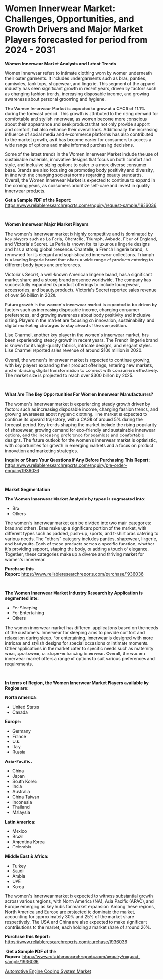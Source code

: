 <p><h1>Women Innerwear Market: Challenges, Opportunities, and Growth Drivers and Major Market Players forecasted for period from 2024 - 2031</h1></p><p><strong>Women Innerwear Market Analysis and Latest Trends</strong></p>
<p><p>Women Innerwear refers to intimate clothing worn by women underneath their outer garments. It includes undergarments such as bras, panties, camisoles, tank tops, shapewear, and lingerie. This segment of the apparel industry has seen significant growth in recent years, driven by factors such as changing fashion trends, increasing disposable income, and growing awareness about personal grooming and hygiene.</p><p>The Women Innerwear Market is expected to grow at a CAGR of 11.1% during the forecast period. This growth is attributed to the rising demand for comfortable and stylish innerwear, as women become more conscious about their appearance and seek products that not only provide support and comfort, but also enhance their overall look. Additionally, the increasing influence of social media and e-commerce platforms has also contributed to the market growth, as it has become easier for consumers to access a wide range of options and make informed purchasing decisions.</p><p>Some of the latest trends in the Women Innerwear Market include the use of sustainable materials, innovative designs that focus on both comfort and style, and inclusive sizing options to cater to a more diverse consumer base. Brands are also focusing on promoting body positivity and diversity, in line with the changing societal norms regarding beauty standards. Overall, the Women Innerwear Market is expected to continue to expand in the coming years, as consumers prioritize self-care and invest in quality innerwear products.</p></p>
<p><strong>Get a Sample PDF of the Report:&nbsp;</strong> <a href="https://www.reliableresearchreports.com/enquiry/request-sample/1936036">https://www.reliableresearchreports.com/enquiry/request-sample/1936036</a></p>
<p>&nbsp;</p>
<p><strong>Women Innerwear Major Market Players</strong></p>
<p><p>The women's innerwear market is highly competitive and is dominated by key players such as La Perla, Chantelle, Triumph, Aubade, Fleur of England, and Victoria's Secret. La Perla is known for its luxurious lingerie designs and has a strong global presence. Chantelle, a French lingerie brand, is renowned for its elegant and sophisticated innerwear collections. Triumph is a leading lingerie brand that offers a wide range of products catering to different body types and preferences.</p><p>Victoria's Secret, a well-known American lingerie brand, has a significant market share and a strong brand presence worldwide. The company has successfully expanded its product offerings to include loungewear, accessories, and beauty products. Victoria's Secret reported sales revenue of over $6 billion in 2020.</p><p>Future growth in the women's innerwear market is expected to be driven by factors such as increasing disposable income, changing consumer preferences, and growing awareness about body positivity and inclusive sizing. Players in the market are focusing on innovation, sustainability, and digital marketing strategies to stay ahead of the competition.</p><p>Lise Charmel, another key player in the women's innerwear market, has been experiencing steady growth in recent years. The French lingerie brand is known for its high-quality fabrics, intricate designs, and elegant styles. Lise Charmel reported sales revenue of around $100 million in 2020.</p><p>Overall, the women's innerwear market is expected to continue growing, with key players expanding their product offerings, entering new markets, and embracing digital transformation to connect with consumers effectively. The market size is projected to reach over $300 billion by 2025.</p></p>
<p>&nbsp;</p>
<p><strong>What Are The Key Opportunities For Women Innerwear Manufacturers?</strong></p>
<p><p>The women's innerwear market is experiencing steady growth driven by factors such as increasing disposable income, changing fashion trends, and growing awareness about hygienic clothing. The market is expected to continue its upward trajectory, with a CAGR of around 5% during the forecast period. Key trends shaping the market include the rising popularity of shapewear, growing demand for eco-friendly and sustainable innerwear options, and the increasing preference for seamless and comfortable designs. The future outlook for the women's innerwear market is optimistic, with opportunities for growth in emerging markets and a focus on product innovation and marketing strategies.</p></p>
<p><strong>Inquire or Share Your Questions If Any Before Purchasing This Report:</strong> <a href="https://www.reliableresearchreports.com/enquiry/pre-order-enquiry/1936036">https://www.reliableresearchreports.com/enquiry/pre-order-enquiry/1936036</a></p>
<p>&nbsp;</p>
<p><strong>Market Segmentation</strong></p>
<p><strong>The Women Innerwear Market Analysis by types is segmented into:</strong></p>
<p><ul><li>Bra</li><li>Others</li></ul></p>
<p><p>The women's innerwear market can be divided into two main categories: bras and others. Bras make up a significant portion of the market, with different types such as padded, push-up, sports, and t-shirt bras catering to various needs. The "others" category includes panties, shapewear, lingerie, and bodysuits. Each of these products serves a specific function, whether it's providing support, shaping the body, or adding a touch of elegance. Together, these categories make up a diverse and thriving market for women's innerwear.</p></p>
<p><strong>Purchase this Report:&nbsp;</strong><a href="https://www.reliableresearchreports.com/purchase/1936036">https://www.reliableresearchreports.com/purchase/1936036</a></p>
<p>&nbsp;</p>
<p><strong>The Women Innerwear Market Industry Research by Application is segmented into:</strong></p>
<p><ul><li>For Sleeping</li><li>For Entertaining</li><li>Others</li></ul></p>
<p><p>The women innerwear market has different applications based on the needs of the customers. Innerwear for sleeping aims to provide comfort and relaxation during sleep. For entertaining, innerwear is designed with more intricate and stylish designs for special occasions or intimate moments. Other applications in the market cater to specific needs such as maternity wear, sportswear, or shape-enhancing innerwear. Overall, the women innerwear market offers a range of options to suit various preferences and requirements.</p></p>
<p>&nbsp;</p>
<p><strong>In terms of Region, the Women Innerwear Market Players available by Region are:</strong></p>
<p>
    <p> <strong> North America: </strong>
        <ul>
            <li>United States</li>
            <li>Canada</li>
        </ul>
        </p> 
    <p> <strong> Europe: </strong>
        <ul>
            <li>Germany</li>
            <li>France</li>
            <li>U.K.</li>
            <li>Italy</li>
            <li>Russia</li>
        </ul>
        </p> 
    <p> <strong> Asia-Pacific: </strong>
        <ul>
            <li>China</li>
            <li>Japan</li>
            <li>South Korea</li>
            <li>India</li>
            <li>Australia</li>
            <li>China Taiwan</li>
            <li>Indonesia</li>
            <li>Thailand</li>
            <li>Malaysia</li>
        </ul>
        </p> 
    <p> <strong> Latin America: </strong>
        <ul>
            <li>Mexico</li>
            <li>Brazil</li>
            <li>Argentina Korea</li>
            <li>Colombia</li>
        </ul>
        </p> 
    <p> <strong> Middle East & Africa: </strong>
        <ul>
            <li>Turkey</li>
            <li>Saudi</li>
            <li>Arabia</li>
            <li>UAE</li>
            <li>Korea</li>
        </ul>
    </p>
    </p>
<p><p>The women's innerwear market is expected to witness substantial growth across various regions, with North America (NA), Asia Pacific (APAC), and Europe emerging as key hubs for market expansion. Among these regions, North America and Europe are projected to dominate the market, accounting for approximately 30% and 25% of the market share respectively. The USA and China are also expected to make significant contributions to the market, each holding a market share of around 20%.</p></p>
<p><strong>Purchase this Report: </strong><a href="https://www.reliableresearchreports.com/purchase/1936036">https://www.reliableresearchreports.com/purchase/1936036</a></p>
<p>&nbsp;<strong>Get a Sample PDF of the Report:&nbsp;&nbsp;</strong><a href="https://www.reliableresearchreports.com/enquiry/request-sample/1936036">https://www.reliableresearchreports.com/enquiry/request-sample/1936036</a></p>
<p><strong></strong></p>
<p><p><a href="https://faithful-glue-af3.notion.site/Automotive-Engine-Cooling-System-Market-Size-Growth-and-Forecast-from-2024-2031-7c5e3ac87cc243dba48620b3bc6fa9f5">Automotive Engine Cooling System Market</a></p></p>